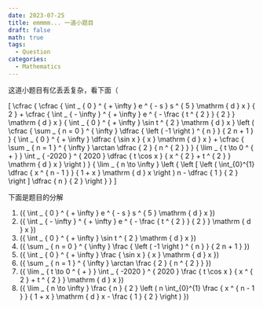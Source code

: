 ```yaml
---
date: 2023-07-25
title: emmmm... 一道小题目
draft: false
math: true
tags:
  - Question
categories:
  - Mathematics
---
```


这道小题目有亿丢丢复杂，看下面（

\[
\cfrac { \cfrac { \int _ { 0 } ^ { + \infty } e ^ { - s } s ^ { 5 } \mathrm { d } x } { 2 } + \cfrac { \int _ { - \infty } ^ { + \infty } e ^ { - \frac { t ^ { 2 } } { 2 } } \mathrm { d } x  } { \int _ { 0 } ^ { + \infty } \sin t ^ { 2 } \mathrm { d } x } \left ( \cfrac { \sum _ { n = 0 } ^ { \infty } \dfrac { \left ( -1 \right ) ^ { n } } { 2 n + 1 } } { \int _ { 0 } ^ { + \infty } \dfrac { \sin x } { x } \mathrm { d } x } + \cfrac { \sum _ { n = 1 } ^ { \infty } \arctan \dfrac { 2 } { n ^ { 2 } } } { \lim _ { t \to 0 ^ { + } } \int _ { -2020 } ^ { 2020 } \dfrac { t \cos x } { x ^ { 2 } + t ^ { 2 } } \mathrm { d } x } \right ) } { \lim _ { n \to \infty } \left \{ \left [ \left ( \int_{0}^{1} \dfrac { x ^ { n - 1 } } { 1 + x } \mathrm { d } x  \right ) n - \dfrac { 1 } { 2 } \right ] \dfrac { n } { 2 } \right \} }
\]

下面是题目的分解

1. \({ \int _ { 0 } ^ { + \infty } e ^ { - s } s ^ { 5 } \mathrm { d } x }\)
2. \({ \int _ { - \infty } ^ { + \infty } e ^ { - \frac { t ^ { 2 } } { 2 } } \mathrm { d } x  }\)
3. \({ \int _ { 0 } ^ { + \infty } \sin t ^ { 2 } \mathrm { d } x }\)
4. \({ \sum _ { n = 0 } ^ { \infty } \frac { \left ( -1 \right ) ^ { n } } { 2 n + 1 } }\)
5. \({ \int _ { 0 } ^ { + \infty } \frac { \sin x } { x } \mathrm { d } x }\)
6. \({ \sum _ { n = 1 } ^ { \infty } \arctan \frac { 2 } { n ^ { 2 } } }\)
7. \({ \lim _ { t \to 0 ^ { + } } \int _ { -2020 } ^ { 2020 } \frac { t \cos x } { x ^ { 2 } + t ^ { 2 } } \mathrm { d } x }\)
8. \({ \lim _ { n \to \infty } \frac { n } { 2 } \left ( n \int_{0}^{1} \frac { x ^ { n - 1 } } { 1 + x } \mathrm { d } x   - \frac { 1 } { 2 } \right ) }\)
